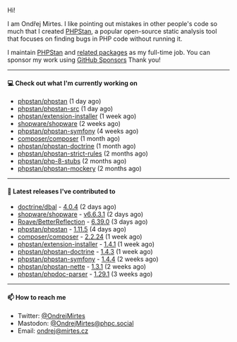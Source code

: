 Hi!

I am Ondřej Mirtes. I like pointing out mistakes in other people's code so much that I created [PHPStan](https://phpstan.org/), a popular open-source static analysis tool that focuses on finding bugs in PHP code without running it.

I maintain [PHPStan](https://github.com/phpstan/phpstan) and [related packages](https://github.com/phpstan/) as my full-time job. You can sponsor my work using [GitHub Sponsors](https://github.com/sponsors/ondrejmirtes) Thank you!

---

#### 💻 Check out what I'm currently working on

- [phpstan/phpstan](https://github.com/phpstan/phpstan) (1 day ago)
- [phpstan/phpstan-src](https://github.com/phpstan/phpstan-src) (1 day ago)
- [phpstan/extension-installer](https://github.com/phpstan/extension-installer) (1 week ago)
- [shopware/shopware](https://github.com/shopware/shopware) (2 weeks ago)
- [phpstan/phpstan-symfony](https://github.com/phpstan/phpstan-symfony) (4 weeks ago)
- [composer/composer](https://github.com/composer/composer) (1 month ago)
- [phpstan/phpstan-doctrine](https://github.com/phpstan/phpstan-doctrine) (1 month ago)
- [phpstan/phpstan-strict-rules](https://github.com/phpstan/phpstan-strict-rules) (2 months ago)
- [phpstan/php-8-stubs](https://github.com/phpstan/php-8-stubs) (2 months ago)
- [phpstan/phpstan-mockery](https://github.com/phpstan/phpstan-mockery) (2 months ago)

---

#### 🔭 Latest releases I've contributed to

- [doctrine/dbal](https://github.com/doctrine/dbal) - [4.0.4](https://github.com/doctrine/dbal/releases/tag/4.0.4) (2 days ago)
- [shopware/shopware](https://github.com/shopware/shopware) - [v6.6.3.1](https://github.com/shopware/shopware/releases/tag/v6.6.3.1) (2 days ago)
- [Roave/BetterReflection](https://github.com/Roave/BetterReflection) - [6.39.0](https://github.com/Roave/BetterReflection/releases/tag/6.39.0) (3 days ago)
- [phpstan/phpstan](https://github.com/phpstan/phpstan) - [1.11.5](https://github.com/phpstan/phpstan/releases/tag/1.11.5) (4 days ago)
- [composer/composer](https://github.com/composer/composer) - [2.2.24](https://github.com/composer/composer/releases/tag/2.2.24) (1 week ago)
- [phpstan/extension-installer](https://github.com/phpstan/extension-installer) - [1.4.1](https://github.com/phpstan/extension-installer/releases/tag/1.4.1) (1 week ago)
- [phpstan/phpstan-doctrine](https://github.com/phpstan/phpstan-doctrine) - [1.4.3](https://github.com/phpstan/phpstan-doctrine/releases/tag/1.4.3) (1 week ago)
- [phpstan/phpstan-symfony](https://github.com/phpstan/phpstan-symfony) - [1.4.4](https://github.com/phpstan/phpstan-symfony/releases/tag/1.4.4) (2 weeks ago)
- [phpstan/phpstan-nette](https://github.com/phpstan/phpstan-nette) - [1.3.1](https://github.com/phpstan/phpstan-nette/releases/tag/1.3.1) (2 weeks ago)
- [phpstan/phpdoc-parser](https://github.com/phpstan/phpdoc-parser) - [1.29.1](https://github.com/phpstan/phpdoc-parser/releases/tag/1.29.1) (3 weeks ago)

---

#### 📫 How to reach me

- Twitter: [@OndrejMirtes](https://twitter.com/ondrejmirtes)
- Mastodon: [@OndrejMirtes@phpc.social](https://phpc.social/@OndrejMirtes)
- Email: [ondrej@mirtes.cz](mailto:ondrej@mirtes.cz)
